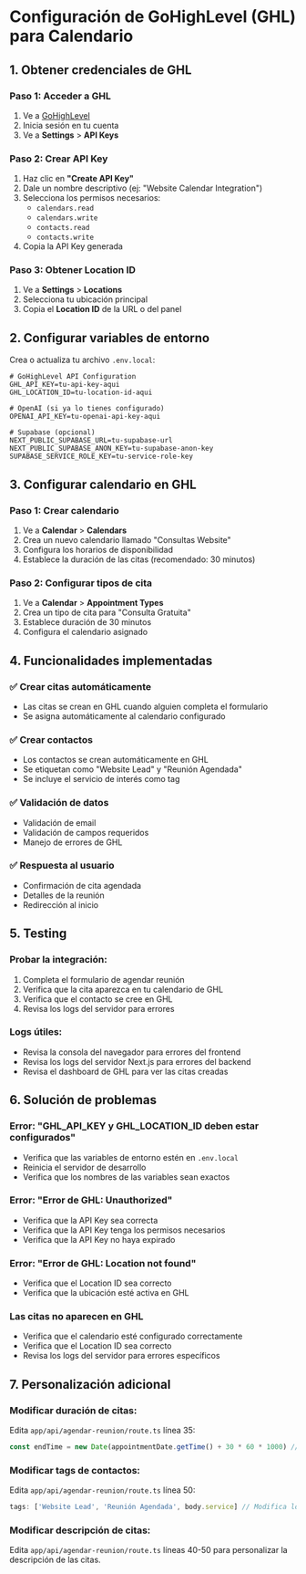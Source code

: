 # Configuración de GoHighLevel (GHL) para Calendario

## 1. Obtener credenciales de GHL

### Paso 1: Acceder a GHL
1. Ve a [GoHighLevel](https://gohighlevel.com)
2. Inicia sesión en tu cuenta
3. Ve a **Settings** > **API Keys**

### Paso 2: Crear API Key
1. Haz clic en **"Create API Key"**
2. Dale un nombre descriptivo (ej: "Website Calendar Integration")
3. Selecciona los permisos necesarios:
   - `calendars.read`
   - `calendars.write`
   - `contacts.read`
   - `contacts.write`
4. Copia la API Key generada

### Paso 3: Obtener Location ID
1. Ve a **Settings** > **Locations**
2. Selecciona tu ubicación principal
3. Copia el **Location ID** de la URL o del panel

## 2. Configurar variables de entorno

Crea o actualiza tu archivo `.env.local`:

```env
# GoHighLevel API Configuration
GHL_API_KEY=tu-api-key-aqui
GHL_LOCATION_ID=tu-location-id-aqui

# OpenAI (si ya lo tienes configurado)
OPENAI_API_KEY=tu-openai-api-key-aqui

# Supabase (opcional)
NEXT_PUBLIC_SUPABASE_URL=tu-supabase-url
NEXT_PUBLIC_SUPABASE_ANON_KEY=tu-supabase-anon-key
SUPABASE_SERVICE_ROLE_KEY=tu-service-role-key
```

## 3. Configurar calendario en GHL

### Paso 1: Crear calendario
1. Ve a **Calendar** > **Calendars**
2. Crea un nuevo calendario llamado "Consultas Website"
3. Configura los horarios de disponibilidad
4. Establece la duración de las citas (recomendado: 30 minutos)

### Paso 2: Configurar tipos de cita
1. Ve a **Calendar** > **Appointment Types**
2. Crea un tipo de cita para "Consulta Gratuita"
3. Establece duración de 30 minutos
4. Configura el calendario asignado

## 4. Funcionalidades implementadas

### ✅ Crear citas automáticamente
- Las citas se crean en GHL cuando alguien completa el formulario
- Se asigna automáticamente al calendario configurado

### ✅ Crear contactos
- Los contactos se crean automáticamente en GHL
- Se etiquetan como "Website Lead" y "Reunión Agendada"
- Se incluye el servicio de interés como tag

### ✅ Validación de datos
- Validación de email
- Validación de campos requeridos
- Manejo de errores de GHL

### ✅ Respuesta al usuario
- Confirmación de cita agendada
- Detalles de la reunión
- Redirección al inicio

## 5. Testing

### Probar la integración:
1. Completa el formulario de agendar reunión
2. Verifica que la cita aparezca en tu calendario de GHL
3. Verifica que el contacto se cree en GHL
4. Revisa los logs del servidor para errores

### Logs útiles:
- Revisa la consola del navegador para errores del frontend
- Revisa los logs del servidor Next.js para errores del backend
- Revisa el dashboard de GHL para ver las citas creadas

## 6. Solución de problemas

### Error: "GHL_API_KEY y GHL_LOCATION_ID deben estar configurados"
- Verifica que las variables de entorno estén en `.env.local`
- Reinicia el servidor de desarrollo
- Verifica que los nombres de las variables sean exactos

### Error: "Error de GHL: Unauthorized"
- Verifica que la API Key sea correcta
- Verifica que la API Key tenga los permisos necesarios
- Verifica que la API Key no haya expirado

### Error: "Error de GHL: Location not found"
- Verifica que el Location ID sea correcto
- Verifica que la ubicación esté activa en GHL

### Las citas no aparecen en GHL
- Verifica que el calendario esté configurado correctamente
- Verifica que el Location ID sea correcto
- Revisa los logs del servidor para errores específicos

## 7. Personalización adicional

### Modificar duración de citas:
Edita `app/api/agendar-reunion/route.ts` línea 35:
```typescript
const endTime = new Date(appointmentDate.getTime() + 30 * 60 * 1000) // Cambia 30 por los minutos deseados
```

### Modificar tags de contactos:
Edita `app/api/agendar-reunion/route.ts` línea 50:
```typescript
tags: ['Website Lead', 'Reunión Agendada', body.service] // Modifica los tags
```

### Modificar descripción de citas:
Edita `app/api/agendar-reunion/route.ts` líneas 40-50 para personalizar la descripción de las citas.


